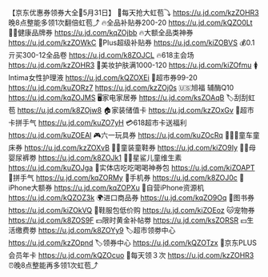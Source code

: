 【京东优惠券领券大全🧧5月31日】
🧧每天抢大虹苞⤵
https://u.jd.com/kzZOHR3
晚8点整能多领1次翻倍虹苞⤴
🔥全品补贴券200-20
https://u.jd.com/kQZO0Lt
💪🏻健康品牌券
https://u.jd.com/kqZOjbb
🔥大额全品类神券 
https://u.jd.com/kzZOWkC
👟Plus超级补贴券
https://u.jd.com/kiZOBVS
💰0.1亓买300-12全品卷
https://u.jd.com/k8ZOJCL
🔥618主会场
https://u.jd.com/kzZOHR3
💄美妆护肤满1000-120
https://u.jd.com/kiZOfmu
🚺Intima女性护理液
https://u.jd.com/kQZOXEi
🛒超市券99-20
https://u.jd.com/kuZORz7
https://u.jd.com/kzZOj0s
🇺🇸旭福 辅酶Q10
https://u.jd.com/kqZOJMS
🖥家电家居券
https://u.jd.com/ksZOAqB
🏷刮刮虹苞
https://u.jd.com/k8ZOjw8
🏠家装储值卡
https://u.jd.com/kzZOxGv
🎰超市卡拼手气
https://u.jd.com/kuZO7yH
💳618超市卡送福利
https://u.jd.com/kuZOEAl
🎮六一玩具券
https://u.jd.com/kuZOcRq 
🚴🏻‍♀童车童床券
https://u.jd.com/kzZOXvB
👶🏻童装童鞋券
https://u.jd.com/kiZO9Iy
👶🏻母婴尿裤劵
https://u.jd.com/k8ZOJk1
👶🏻星鲨儿童维生素
https://u.jd.com/kuZOJga
🍕实体店吃吃喝喝神券包
https://u.jd.com/kiZOAPT
🎰拼手气
https://u.jd.com/kqZORMy
📱手机券
https://u.jd.com/k8ZOJ0c
 iPhone大额券
https://u.jd.com/kqZOPXu
📱自营iPhone资源机
https://u.jd.com/kQZOZ3k
🌍进口商品券
https://u.jd.com/kqZO9Oq
📖图书券
https://u.jd.com/kiZOkVQ
👟鞋服包低价购
https://u.jd.com/kiZOEoz
🐱宠物券
https://u.jd.com/k8ZOS9F
💵限时黄金补帖劵
https://u.jd.com/ksZORSR
💴生活缴费劵
https://u.jd.com/k8ZOYy9
🏷超市领劵中心
https://u.jd.com/kzZOpnd
🏷领券中心
https://u.jd.com/kQZOTzx
👑京东PLUS会员年卡
https://u.jd.com/kQZOcuo
🧧每天领３次
https://u.jd.com/kzZOHR3
⏰晚8点整能再多领1次虹苞⤴